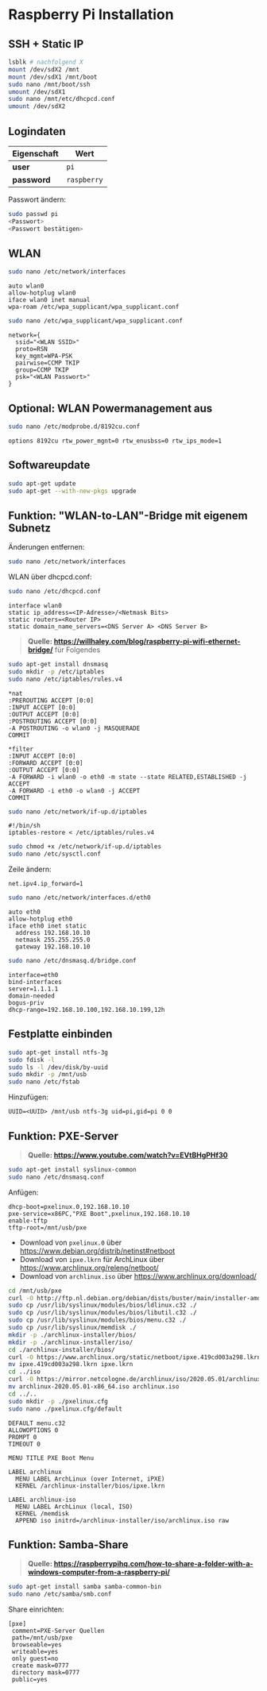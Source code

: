 # Raspberry Pi Installation
## SSH + Static IP
```bash
lsblk # nachfolgend X
mount /dev/sdX2 /mnt
mount /dev/sdX1 /mnt/boot
sudo nano /mnt/boot/ssh
umount /dev/sdX1
sudo nano /mnt/etc/dhcpcd.conf
umount /dev/sdX2
```

## Logindaten
| Eigenschaft     | Wert        |
| --------------- | ----------- |
| **user**        | `pi`        |
| **password**    | `raspberry` |

Passwort ändern:
```bash
sudo passwd pi
<Passwort>
<Passwort bestätigen>
```

## WLAN
```bash
sudo nano /etc/network/interfaces
```
```text
auto wlan0
allow-hotplug wlan0
iface wlan0 inet manual
wpa-roam /etc/wpa_supplicant/wpa_supplicant.conf
```
```bash
sudo nano /etc/wpa_supplicant/wpa_supplicant.conf
```
```text
network={
  ssid="<WLAN SSID>"
  proto=RSN
  key_mgmt=WPA-PSK
  pairwise=CCMP TKIP
  group=CCMP TKIP
  psk="<WLAN Passwort>"
}
```

## Optional: WLAN Powermanagement aus
```bash
sudo nano /etc/modprobe.d/8192cu.conf
```
```text
options 8192cu rtw_power_mgnt=0 rtw_enusbss=0 rtw_ips_mode=1
```

## Softwareupdate
```bash
sudo apt-get update
sudo apt-get --with-new-pkgs upgrade
```

## Funktion: "WLAN-to-LAN"-Bridge mit eigenem Subnetz
Änderungen entfernen:
```bash
sudo nano /etc/network/interfaces
```
WLAN über dhcpcd.conf:
```bash
sudo nano /etc/dhcpcd.conf
```
```text
interface wlan0
static ip_address=<IP-Adresse>/<Netmask Bits>
static routers=<Router IP>
static domain_name_servers=<DNS Server A> <DNS Server B>
```

> **Quelle: https://willhaley.com/blog/raspberry-pi-wifi-ethernet-bridge/** für Folgendes

```bash
sudo apt-get install dnsmasq
sudo mkdir -p /etc/iptables
sudo nano /etc/iptables/rules.v4
```
```text
*nat
:PREROUTING ACCEPT [0:0]
:INPUT ACCEPT [0:0]
:OUTPUT ACCEPT [0:0]
:POSTROUTING ACCEPT [0:0]
-A POSTROUTING -o wlan0 -j MASQUERADE
COMMIT

*filter
:INPUT ACCEPT [0:0]
:FORWARD ACCEPT [0:0]
:OUTPUT ACCEPT [0:0]
-A FORWARD -i wlan0 -o eth0 -m state --state RELATED,ESTABLISHED -j ACCEPT
-A FORWARD -i eth0 -o wlan0 -j ACCEPT
COMMIT
```
```bash
sudo nano /etc/network/if-up.d/iptables
```
```text
#!/bin/sh
iptables-restore < /etc/iptables/rules.v4
```
```bash
sudo chmod +x /etc/network/if-up.d/iptables
sudo nano /etc/sysctl.conf
```
Zeile ändern:
```text
net.ipv4.ip_forward=1
```
```bash
sudo nano /etc/network/interfaces.d/eth0
```
```text
auto eth0
allow-hotplug eth0
iface eth0 inet static
  address 192.168.10.10
  netmask 255.255.255.0
  gateway 192.168.10.10
```
```bash
sudo nano /etc/dnsmasq.d/bridge.conf
```
```text
interface=eth0
bind-interfaces
server=1.1.1.1
domain-needed
bogus-priv
dhcp-range=192.168.10.100,192.168.10.199,12h
```

## Festplatte einbinden
```bash
sudo apt-get install ntfs-3g
sudo fdisk -l
sudo ls -l /dev/disk/by-uuid
sudo mkdir -p /mnt/usb
sudo nano /etc/fstab
```
Hinzufügen:
```text
UUID=<UUID> /mnt/usb ntfs-3g uid=pi,gid=pi 0 0
```

## Funktion: PXE-Server
> **Quelle: https://www.youtube.com/watch?v=EVtBHgPHf30**

```bash
sudo apt-get install syslinux-common
sudo nano /etc/dnsmasq.conf
```
Anfügen:
```text
dhcp-boot=pxelinux.0,192.168.10.10
pxe-service=x86PC,"PXE Boot",pxelinux,192.168.10.10
enable-tftp
tftp-root=/mnt/usb/pxe
```
- Download von `pxelinux.0` über https://www.debian.org/distrib/netinst#netboot
- Download von `ipxe.lkrn` für ArchLinux über https://www.archlinux.org/releng/netboot/
- Download von `archlinux.iso` über https://www.archlinux.org/download/
```bash
cd /mnt/usb/pxe
curl -O http://ftp.nl.debian.org/debian/dists/buster/main/installer-amd64/current/images/netboot/pxelinux.0
sudo cp /usr/lib/syslinux/modules/bios/ldlinux.c32 ./
sudo cp /usr/lib/syslinux/modules/bios/libutil.c32 ./
sudo cp /usr/lib/syslinux/modules/bios/menu.c32 ./
sudo cp /usr/lib/syslinux/memdisk ./
mkdir -p ./archlinux-installer/bios/
mkdir -p ./archlinux-installer/iso/
cd ./archlinux-installer/bios/
curl -O https://www.archlinux.org/static/netboot/ipxe.419cd003a298.lkrn
mv ipxe.419cd003a298.lkrn ipxe.lkrn
cd ../iso
curl -O https://mirror.netcologne.de/archlinux/iso/2020.05.01/archlinux-2020.05.01-x86_64.iso
mv archlinux-2020.05.01-x86_64.iso archlinux.iso
cd ../..
sudo mkdir -p ./pxelinux.cfg
sudo nano ./pxelinux.cfg/default
```
```text
DEFAULT menu.c32
ALLOWOPTIONS 0
PROMPT 0
TIMEOUT 0

MENU TITLE PXE Boot Menu

LABEL archlinux
  MENU LABEL ArchLinux (over Internet, iPXE)
  KERNEL /archlinux-installer/bios/ipxe.lkrn

LABEL archlinux-iso
  MENU LABEL ArchLinux (local, ISO)
  KERNEL /memdisk
  APPEND iso initrd=/archlinux-installer/iso/archlinux.iso raw
```

## Funktion: Samba-Share
> **Quelle: https://raspberrypihq.com/how-to-share-a-folder-with-a-windows-computer-from-a-raspberry-pi/**

```bash
sudo apt-get install samba samba-common-bin
sudo nano /etc/samba/smb.conf
```
Share einrichten:
```text
[pxe]
 comment=PXE-Server Quellen
 path=/mnt/usb/pxe
 browseable=yes
 writeable=yes
 only guest=no
 create mask=0777
 directory mask=0777
 public=yes
```
